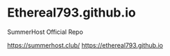 # Ethereal793.github.io
SummerHost Official Repo

https://summerhost.club/
https://ethereal793.github.io
